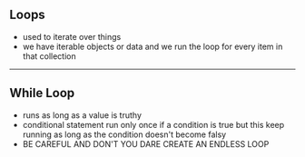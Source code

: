 ## Loops

- used to iterate over things
- we have iterable objects or data and we run the loop for every item in that collection

---

## While Loop

- runs as long as a value is truthy
- conditional statement run only once if a condition is true but this keep running as long as the condition doesn't become falsy
- BE CAREFUL AND DON'T YOU DARE CREATE AN ENDLESS LOOP
